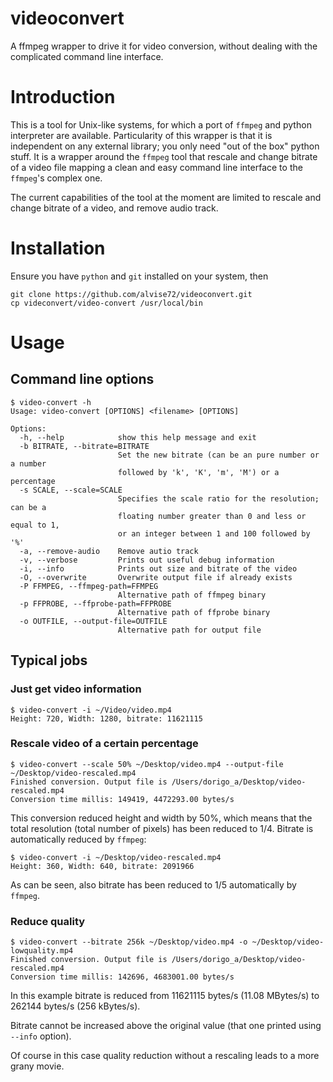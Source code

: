 # videoconvert
A ffmpeg wrapper to drive it for video conversion, without dealing with the complicated command line interface.

# Introduction
This is a tool for Unix-like systems, for which a port of `ffmpeg` and python interpreter are available.
Particularity of this wrapper is that it is independent on any external library; you only need "out of the box" python stuff.
It is a wrapper around the `ffmpeg` tool that rescale and change bitrate of a video file mapping a clean and easy command line interface to the `ffmpeg`'s complex one.

The current capabilities of the tool at the moment are limited to rescale and change bitrate of a video, and remove audio track.
# Installation
Ensure you have `python` and `git` installed on your system, then
```
git clone https://github.com/alvise72/videoconvert.git
cp videconvert/video-convert /usr/local/bin
```
# Usage
## Command line options
```
$ video-convert -h
Usage: video-convert [OPTIONS] <filename> [OPTIONS]

Options:
  -h, --help            show this help message and exit
  -b BITRATE, --bitrate=BITRATE
                        Set the new bitrate (can be an pure number or a number
                        followed by 'k', 'K', 'm', 'M') or a percentage
  -s SCALE, --scale=SCALE
                        Specifies the scale ratio for the resolution; can be a
                        floating number greater than 0 and less or equal to 1,
                        or an integer between 1 and 100 followed by '%'
  -a, --remove-audio    Remove autio track
  -v, --verbose         Prints out useful debug information
  -i, --info            Prints out size and bitrate of the video
  -O, --overwrite       Overwrite output file if already exists
  -P FFMPEG, --ffmpeg-path=FFMPEG
                        Alternative path of ffmpeg binary
  -p FFPROBE, --ffprobe-path=FFPROBE
                        Alternative path of ffprobe binary
  -o OUTFILE, --output-file=OUTFILE
                        Alternative path for output file
```
## Typical jobs
### Just get video information
```
$ video-convert -i ~/Video/video.mp4                                
Height: 720, Width: 1280, bitrate: 11621115
```
### Rescale video of a certain percentage
```
$ video-convert --scale 50% ~/Desktop/video.mp4 --output-file ~/Desktop/video-rescaled.mp4
Finished conversion. Output file is /Users/dorigo_a/Desktop/video-rescaled.mp4
Conversion time millis: 149419, 4472293.00 bytes/s
```
This conversion reduced height and width by 50%, which means that the total resolution (total number of pixels) has been reduced to 1/4. Bitrate is automatically reduced by `ffmpeg`:
```
$ video-convert -i ~/Desktop/video-rescaled.mp4   
Height: 360, Width: 640, bitrate: 2091966
```
As can be seen, also bitrate has been reduced to 1/5 automatically by `ffmpeg`.
### Reduce quality
```
$ video-convert --bitrate 256k ~/Desktop/video.mp4 -o ~/Desktop/video-lowquality.mp4
Finished conversion. Output file is /Users/dorigo_a/Desktop/video-rescaled.mp4
Conversion time millis: 142696, 4683001.00 bytes/s
```
In this example bitrate is reduced from 11621115 bytes/s (11.08 MBytes/s) to 262144 bytes/s (256 kBytes/s).

Bitrate cannot be increased above the original value (that one printed using `--info` option).

Of course in this case quality reduction without a rescaling leads to a more grany movie.
